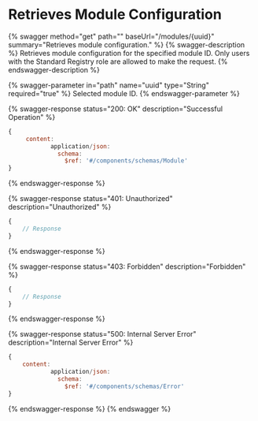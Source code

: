 # Retrieves Module Configuration

{% swagger method="get" path="" baseUrl="/modules/{uuid}" summary="Retrieves module configuration." %}
{% swagger-description %}
Retrieves module configuration for the specified module ID. Only users with the Standard Registry role are allowed to make the request.
{% endswagger-description %}

{% swagger-parameter in="path" name="uuid" type="String" required="true" %}
Selected module ID.
{% endswagger-parameter %}

{% swagger-response status="200: OK" description="Successful Operation" %}
```javascript
{
     content:
            application/json:
              schema:
                $ref: '#/components/schemas/Module'
}
```
{% endswagger-response %}

{% swagger-response status="401: Unauthorized" description="Unauthorized" %}
```javascript
{
    // Response
}
```
{% endswagger-response %}

{% swagger-response status="403: Forbidden" description="Forbidden" %}
```javascript
{
    // Response
}
```
{% endswagger-response %}

{% swagger-response status="500: Internal Server Error" description="Internal Server Error" %}
```javascript
{
    content:
            application/json:
              schema:
                $ref: '#/components/schemas/Error'
}
```
{% endswagger-response %}
{% endswagger %}
